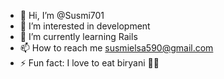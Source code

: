 - 👋 Hi, I’m @Susmi701
- 👀 I’m interested in development
- 🌱 I’m currently learning Rails
- 📫 How to reach me susmielsa590@gmail.com
- ⚡ Fun fact: I love to eat biryani 🍚🍗

<!---
Susmi701/Susmi701 is a ✨ special ✨ repository because its `README.md` (this file) appears on your GitHub profile.
You can click the Preview link to take a look at your changes.
--->
